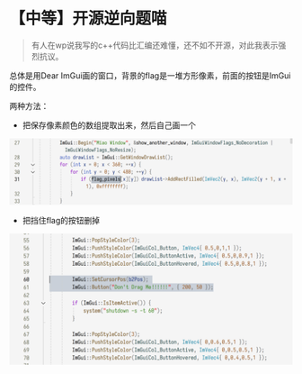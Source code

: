 # 【中等】开源逆向题喵

> 有人在wp说我写的c++代码比汇编还难懂，还不如不开源，对此我表示强烈抗议。

总体是用Dear ImGui画的窗口，背景的flag是一堆方形像素，前面的按钮是ImGui的控件。

两种方法：

- 把保存像素颜色的数组提取出来，然后自己画一个

![自己画一个](./images/67_1.png)

- 把挡住flag的按钮删掉

![按钮](./images/67_2.png)